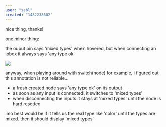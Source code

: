 ```yaml
---
user: "sebl"
created: "1482238602"
---
```


nice thing, thanks!

one minor thing:

the ouput pin says 'mixed types' when hovered, but when connecting an iobox it always says 'any type ok'

![](2016-12-20.png) 

anyway, when playing around with switch(node) for example, i figured out this annotation is not reliable...
* a fresh created node says 'any type ok' on its output
* as soon as any input is connected, it switches to 'mixed types'
* when disconnecting the inputs it stays at 'mixed types' until the node is hard resetted

imo best would be if it tells us the real type like 'color' until the types are mixed. then it should display 'mixed types'

